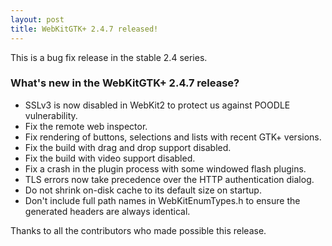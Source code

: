 ```yaml
---
layout: post
title: WebKitGTK+ 2.4.7 released!
---
```


This is a bug fix release in the stable 2.4 series.

### What's new in the WebKitGTK+ 2.4.7 release?

 - SSLv3 is now disabled in WebKit2 to protect us against POODLE vulnerability.
 - Fix the remote web inspector.
 - Fix rendering of buttons, selections and lists with recent GTK+
   versions.
 - Fix the build with drag and drop support disabled.
 - Fix the build with video support disabled.
 - Fix a crash in the plugin process with some windowed flash plugins.
 - TLS errors now take precedence over the HTTP authentication dialog.
 - Do not shrink on-disk cache to its default size on startup.
 - Don't include full path names in WebKitEnumTypes.h to ensure the
   generated headers are always identical.

Thanks to all the contributors who made possible this release.